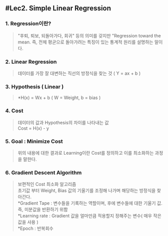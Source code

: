## #Lec2. Simple Linear Regression
### 1. Regression이란?
> "후퇴, 퇴보, 되돌아가다, 회귀" 등의 의미를 갖지만 "Regression toward the mean. 즉, 전체 평균으로 돌아가려는 특징이 있는 통계적 원리를 설명하는 말이다.  


### 2. Linear Regression
> 데이터를 가장 잘 대변하는 직선의 방정식을 찾는 것 ( Y = ax + b )


### 3. Hypothesis ( Linear )
> *H(x) = Wx + b ( W = Weight, b = bias )


### 4. Cost
> 데이터의 값과 Hypothesis의 차이를 나타내는 값  
> Cost = H(x) - y


### 5. Goal : Minimize Cost
> 위의 내용에 대한 결과로 Learning이란 Cost를 정의하고 이를 최소화하는 과정을 말한다.


### 6. Gradient Descent Algorithm
> 보편적인 Cost 최소화 알고리즘   
> 초기값 부터 Weight, Bias 값의 기울기를 조정해 나가며 해당하는 방정식을 찾아간다.  
> *Gradient Tape : 변수들을 기록하는 역할이며, 후에 변수들에 대한 기울기 값. 즉, 미분값을 반환하기 위함  
> *Learning rate : Gradient 값을 얼마만큼 적용할지 정해주는 변수( 매우 작은 값을 사용 )  
> *Epoch : 반복회수
